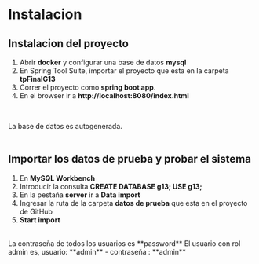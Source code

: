 # Instalacion

## Instalacion del proyecto
1. Abrir **docker** y configurar una base de datos **mysql**
2. En Spring Tool Suite, importar el proyecto que esta en la carpeta **tpFinalG13**
3. Correr el proyecto como **spring boot app**.
4. En el browser ir a **http://localhost:8080/index.html**
<br>

La base de datos es autogenerada.
<br>
<br>

## Importar los datos de prueba y probar el sistema
1. En **MySQL Workbench**
2. Introducir la consulta **CREATE DATABASE g13; USE g13;**
3. En la pestaña **server** ir a **Data import**
4. Ingresar la ruta de la carpeta **datos de prueba** que esta en el proyecto de GitHub
5. **Start import**
<br>
La contraseña de todos los usuarios es **password**
El usuario con rol admin es, usuario: **admin** - contraseña : **admin**
